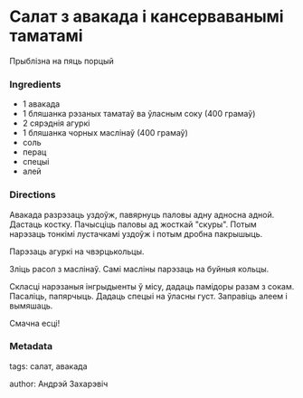 # Салат з авакада і кансерваванымі таматамі

Прыблізна на пяць порцый

### Ingredients

 * 1 авакада
 * 1 бляшанка рэзаных таматаў ва ўласным соку (400 грамаў)
 * 2 сярэднія агуркі
 * 1 бляшанка чорных маслінаў (400 грамаў)
 * соль
 * перац
 * спецыі
 * алей

### Directions

Авакада разрэзаць уздоўж, павярнуць паловы адну адносна адной. Дастаць костку. Пачысціць паловы ад жосткай "скуры". Потым нарэзаць тонкімі лустачкамі уздоўж і потым дробна пакрышыць.

Парэзаць агуркі на чвэрцькольцы. 

Зліць расол з маслінаў. Самі масліны парэзаць на буйныя кольцы.

Скласці нарэзаныя інгрыдыенты ў місу, дадаць памідоры разам з сокам. Пасаліць, папярчыць. Дадаць спецыі на ўласны густ. Заправіць алеем і вымяшаць.

Смачна есці!

### Metadata

tags: салат, авакада

author: Андрэй Захарэвіч
